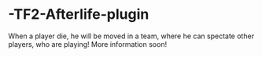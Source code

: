 # -TF2-Afterlife-plugin
When a player die, he will be moved in a team, where he can spectate other players, who are playing! More information soon!
